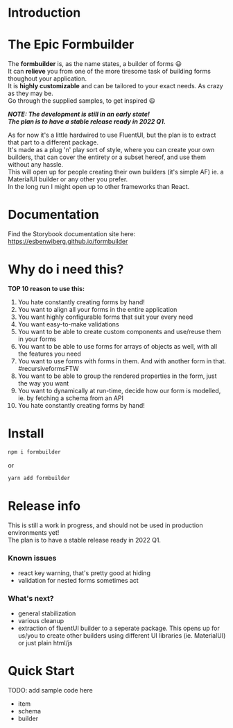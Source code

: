 # Introduction 
# The Epic Formbuilder

The **formbuilder** is, as the name states, a builder of forms :smiley:  
It can **relieve** you from one of the more tiresome task of building forms thoughout your application.  
It is **highly customizable** and can be tailored to your exact needs. As crazy as they may be.  
Go through the supplied samples, to get inspired :smiley:  

***NOTE: The development is still in an early state!  
The plan is to have a stable release ready in 2022 Q1.***

As for now it's a little hardwired to use FluentUI, but the plan is to extract that part to a different package.  
It's made as a plug 'n' play sort of style, where you can create your own builders, that can cover the entirety or a subset hereof, and use them without any hassle.  
This will open up for people creating their own builders (it's simple AF) ie. a MaterialUI builder or any other you prefer.  
In the long run I might open up to other frameworks than React.  

# Documentation
Find the Storybook documentation site here:  
https://esbenwiberg.github.io/formbuilder

# Why do i need this?
**TOP 10 reason to use this:**

1.  You hate constantly creating forms by hand!
2.  You want to align all your forms in the entire application
3.  You want highly configurable forms that suit your every need
4.  You want easy-to-make validations
5.  You want to be able to create custom components and use/reuse them in your forms
6.  You want to be able to use forms for arrays of objects as well, with all the features you need
7.  You want to use forms with forms in them. And with another form in that. #recursiveformsFTW
8.  You want to be able to group the rendered properties in the form, just the way you want
9.  You want to dynamically at run-time, decide how our form is modelled, ie. by fetching a schema from an API
10. You hate constantly creating forms by hand!

# Install
```js
npm i formbuilder
```
or
```js
yarn add formbuilder
```

# Release info
This is still a work in progress, and should not be used in production environments yet!  
The plan is to have a stable release ready in 2022 Q1.

### Known issues
- react key warning, that's pretty good at hiding
- validation for nested forms sometimes act

### What's next?
- general stabilization
- various cleanup
- extraction of fluentUI builder to a seperate package. This opens up for us/you to create other builders using different UI libraries (ie. MaterialUI) or just plain html/js

# Quick Start
TODO: add sample code here
- item
- schema
- builder